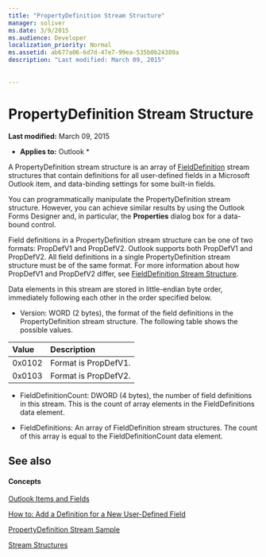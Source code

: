```yaml
---
title: "PropertyDefinition Stream Structure"
manager: soliver
ms.date: 3/9/2015
ms.audience: Developer
localization_priority: Normal
ms.assetid: ab677a06-6d7d-47e7-99ea-535b0b24389a
description: "Last modified: March 09, 2015"
 
 
---
```


# PropertyDefinition Stream Structure

 **Last modified:** March 09, 2015 
  
 * **Applies to:** Outlook * 
  
A PropertyDefinition stream structure is an array of [FieldDefinition](fielddefinition-stream-structure.md) stream structures that contain definitions for all user-defined fields in a Microsoft Outlook item, and data-binding settings for some built-in fields. 
  
You can programmatically manipulate the PropertyDefinition stream structure. However, you can achieve similar results by using the Outlook Forms Designer and, in particular, the **Properties** dialog box for a data-bound control. 
  
Field definitions in a PropertyDefinition stream structure can be one of two formats: PropDefV1 and PropDefV2. Outlook supports both PropDefV1 and PropDefV2. All field definitions in a single PropertyDefinition stream structure must be of the same format. For more information about how PropDefV1 and PropDefV2 differ, see [FieldDefinition Stream Structure](fielddefinition-stream-structure.md).
  
Data elements in this stream are stored in little-endian byte order, immediately following each other in the order specified below.
  
- Version: WORD (2 bytes), the format of the field definitions in the PropertyDefinition stream structure. The following table shows the possible values.
    
|**Value**|**Description**|
|:-----|:-----|
|0x0102  <br/> |Format is PropDefV1.  <br/> |
|0x0103  <br/> |Format is PropDefV2.  <br/> |
   
- FieldDefinitionCount: DWORD (4 bytes), the number of field definitions in this stream. This is the count of array elements in the FieldDefinitions data element.
    
- FieldDefinitions: An array of FieldDefinition stream structures. The count of this array is equal to the FieldDefinitionCount data element.
    
## See also

#### Concepts

[Outlook Items and Fields](outlook-items-and-fields.md)
  
[How to: Add a Definition for a New User-Defined Field](how-to-add-a-definition-for-a-new-user-defined-field.md)
  
[PropertyDefinition Stream Sample](propertydefinition-stream-sample.md)
  
[Stream Structures](stream-structures.md)

